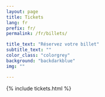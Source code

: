 ```yaml
---
layout: page
title: Tickets
lang: fr
prefix: fr/
permalink: /fr/billets/

title_text: "Réservez votre billet"
subtitle_text: ""
color_class: "colorgrey"
background: "backdarkblue"
img: ""

---
```



{% include tickets.html %}